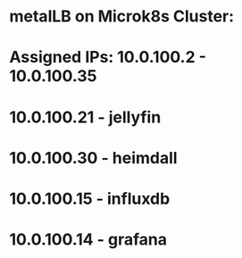 # metalLB on Microk8s Cluster:
# Assigned IPs: 10.0.100.2 - 10.0.100.35

# 10.0.100.21 - jellyfin
# 10.0.100.30 - heimdall
# 10.0.100.15 - influxdb 
# 10.0.100.14 - grafana
